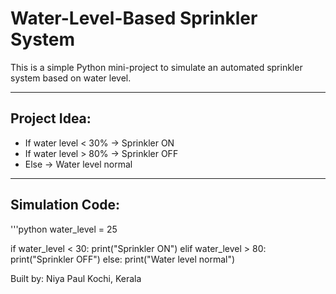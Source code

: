 # Water-Level-Based Sprinkler System

This is a simple Python mini-project to simulate an automated sprinkler system based on water level.

---

## Project Idea:
- If water level < 30% → Sprinkler ON
- If water level > 80% → Sprinkler OFF
- Else → Water level normal

---

## Simulation Code:
'''python
water_level = 25

if water_level < 30:
    print("Sprinkler ON")
elif water_level > 80:
    print("Sprinkler OFF")
else:
    print("Water level normal")

Built by:
Niya Paul
Kochi, Kerala

